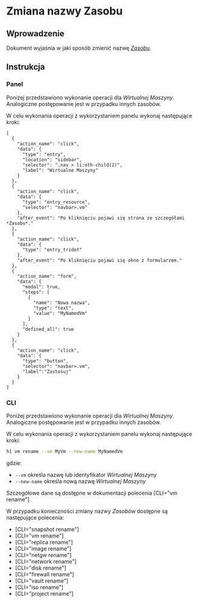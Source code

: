 # Zmiana nazwy Zasobu

## Wprowadzenie

Dokument wyjaśnia w jaki sposób zmienić nazwę *[Zasobu](/platform/resource.md)*.

## Instrukcja

### Panel

Poniżej przedstawiono wykonanie operacji dla *Wirtualnej Maszyny*. Analogiczne postępowanie jest w przypadku innych zasobów.

W celu wykonania operacji z wykorzystaniem panelu wykonaj następujące kroki:

```guide
[
  {
    "action_name": "click",
    "data": {
      "type": "entry",
      "location": "sidebar",
      "selector": ".nav > li:nth-child(2)",
      "label": "Wirtualne Maszyny"
    }
  },
  {
    "action_name": "click",
    "data": {
      "type": "entry_resource",
      "selector": "navbar>.vm"
    },
    "after_event": "Po kliknięciu pojawi się strona ze szczegółami *Zasobu*."
  },
  {
    "action_name": "click",
    "data": {
      "type": "entry_tridot"
    },
    "after_event": "Po kliknięciu pojawi się okno z formularzem."
  },
  {
    "action_name": "form",
    "data": {
      "modal": true,
      "steps": [
        {
          "name": "Nowa nazwa",
          "type": "text",
          "value": "MyNamedVm"
        }
      ],
      "defined_all": true
    }
  },
  {
    "action_name": "click",
    "data": {
      "type": "button",
      "selector": "navbar>.vm",
      "label":"Zastosuj"
    }
  }
]
```

### CLI

Poniżej przedstawiono wykonanie operacji dla *Wirtualnej Maszyny*. Analogiczne postępowanie jest w przypadku innych zasobów.

W celu wykonania operacji z wykorzystaniem panelu wykonaj następujące kroki:

```bash
h1 vm rename --vm MyVm --new-name MyNamedVm
```

gdzie:

 * ```--vm``` określa nazwę lub identyfikator *Wirtualnej Maszyny*
 * ```--new-name``` określa nową nazwę *Wirtualnej Maszyny*

Szczegółowe dane są dostępne w dokumentacji polecenia [CLI="vm rename"].

W przypadku konieczności zmiany nazwy *Zasobów* dostępne są następujące polecenia:

* [CLI="snapshot rename"]
* [CLI="vm rename"]
* [CLI="replica rename"]
* [CLI="image rename"]
* [CLI="netgw rename"]
* [CLI="network rename"]
* [CLI="disk rename"]
* [CLI="firewall rename"]
* [CLI="vault rename"]
* [CLI="iso rename"]
* [CLI="project rename"]